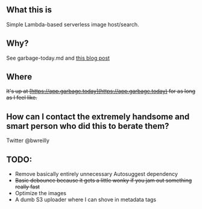 ## What this is

Simple Lambda-based serverless image host/search.

## Why?

See garbage-today.md and [this blog post](https://medium.com/@bwreilly/garbage-today-an-almost-non-trivial-aws-lambda-image-search-host-89c4de85eec8)

## Where

~~It's up at [https://app.garbage.today](https://app.garbage.today) for as long as I feel like.~~

## How can I contact the extremely handsome and smart person who did this to berate them?

Twitter @bwreilly

## TODO:

- Remove basically entirely unnecessary Autosuggest dependency
- ~~Basic debounce because it gets a little wonky if you jam out something really fast~~
- Optimize the images
- A dumb S3 uploader where I can shove in metadata tags
